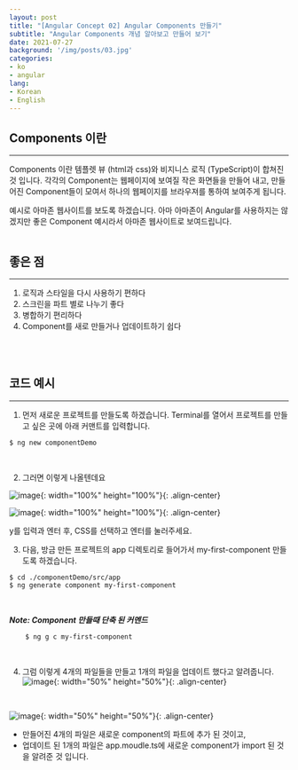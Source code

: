```yaml
---
layout: post
title: "[Angular Concept 02] Angular Components 만들기"
subtitle: "Angular Components 개념 알아보고 만들어 보기"
date: 2021-07-27
background: '/img/posts/03.jpg'
categories:
- ko
- angular
lang:
- Korean
- English
---
```


## Components 이란
***
Components 이란 템플렛 뷰 (html과 css)와 비지니스 로직 (TypeScript)이 합쳐진 것 입니다. 각각의 Component는 웹페이지에 보여질 작은 화면들을 만들어 내고, 만들어진 Component들이 모여서 하나의 웹페이지를 브라우져를 통하여 보여주게 됩니다. 

예시로 아마존 웹사이트를 보도록 하겠습니다. 아마 아마존이 Angular를 사용하지는 않겠지만 좋은 Component 예시라서 아마존 웹사이트로 보여드립니다.
<br>
<br>

## 좋은 점
***
1) 로직과 스타일을 다시 사용하기 편하다
2) 스크린을 파트 별로 나누기 좋다
3) 병합하기 편리하다
4) Component를 새로 만들거나 업데이트하기 쉽다
<br>
<br>

## 코드 예시
***
1. 먼저 새로운 프로젝트를 만들도록 하겠습니다. Terminal를 열어서 프로젝트를 만들고 싶은 곳에 아래 커맨트를 입력합니다.  
~~~~
$ ng new componentDemo
~~~~
<br>

2. 그러면 이렇게 나올텐데요

![image](https://user-images.githubusercontent.com/44415731/127566380-1daac241-b8fd-4998-bebc-8207a12c2080.png){: width="100%" height="100%"}{: .align-center}  

![image](https://user-images.githubusercontent.com/44415731/127567190-afec7ad3-3c57-4cb0-b8e6-de2ca36704a5.png){: width="100%" height="100%"}{: .align-center}  

y를 입력과 엔터 후, CSS를 선택하고 엔터를 눌러주세요.
<br>

3. 다음, 방금 만든 프로젝트의 app 디렉토리로 들어가서 my-first-component 만들도록 하겠습니다.
```
$ cd ./componentDemo/src/app
$ ng generate component my-first-component
```
<br>

***Note: Component 만들때 단축 된 커멘드***
~~~~
    $ ng g c my-first-component
~~~~
<br>

4. 그럼 이렇게 4개의 파일들을 만들고 1개의 파일을 업데이트 했다고 알려줍니다.
![image](https://user-images.githubusercontent.com/44415731/127567976-706cb96f-89b6-4577-b6f1-7eec5859c333.png){: width="50%" height="50%"}{: .align-center}  
<br>

![image](https://user-images.githubusercontent.com/44415731/127569468-d28cc7e1-c714-4dbc-a342-b79379f31957.png){: width="50%" height="50%"}{: .align-center}  
- 만들어진 4개의 파일은 새로운 component의 파트에 추가 된 것이고,
- 업데이트 된 1개의 파일은 app.moudle.ts에 새로운 component가 import 된 것을 알려준 것 입니다.
<br>
